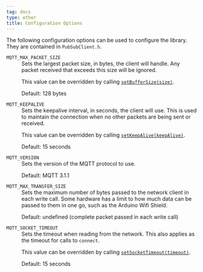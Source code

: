 ```yaml
---
tag: docs
type: other
title: Configuration Options
---
```


The following configuration options can be used to configure the library.
They are contained in `PubSubClient.h`.

<dl>
    <dt><code>MQTT_MAX_PACKET_SIZE</code></dt>
    <dd>Sets the largest packet size, in bytes, the client will handle. Any
        packet received that exceeds this size will be ignored.
        <p>This value can be overridden by calling <a href="#setBufferSize"><code>setBufferSize(size)</code></a>.</p>
        <p>Default: 128 bytes</p>
    </dd>
    <dt><code>MQTT_KEEPALIVE</code></dt>
    <dd>Sets the keepalive interval, in seconds, the client will use. This
        is used to maintain the connection when no other packets are being
        sent or received.
        <p>This value can be overridden by calling <a href="#setKeepAlive"><code>setKeepAlive(keepAlive)</code></a>.</p>
        <p>Default: 15 seconds</p>
    </dd>
    <dt><code>MQTT_VERSION</code></dt>
    <dd>Sets the version of the MQTT protocol to use.
        <p>Default: MQTT 3.1.1</p>
    </dd>
    <dt><code>MQTT_MAX_TRANSFER_SIZE</code></dt>
    <dd>Sets the maximum number of bytes passed to the network client in each
        write call. Some hardware has a limit to how much data can be passed
        to them in one go, such as the Arduino Wifi Shield.
        <p>Default: undefined (complete packet passed in each write call)</p>
    </dd>
    <dt><code>MQTT_SOCKET_TIMEOUT</code></dt>
    <dd>Sets the timeout when reading from the network. This also applies as
        the timeout for calls to <code>connect</code>.
        <p>This value can be overridden by calling <a href="#setSocketTimeout"><code>setSocketTimeout(timeout)</code></a>.</p>
        <p>Default: 15 seconds</p>
    </dd>
</dl>